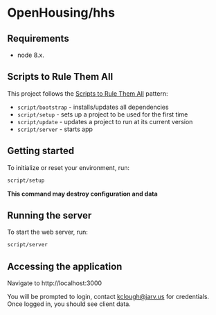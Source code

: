 # OpenHousing/hhs

## Requirements

- node 8.x.

## Scripts to Rule Them All

This project follows the [Scripts to Rule Them All](https://githubengineering.com/scripts-to-rule-them-all/) pattern:

- `script/bootstrap` - installs/updates all dependencies
- `script/setup` - sets up a project to be used for the first time
- `script/update` - updates a project to run at its current version
- `script/server` - starts app

## Getting started

To initialize or reset your environment, run:

```bash
script/setup
````

**This command may destroy configuration and data**

## Running the server

To start the web server, run:

```bash
script/server
```

## Accessing the application

Navigate to http://localhost:3000

You will be prompted to login, contact kclough@jarv.us for credentials. Once logged in, you should see client data.
